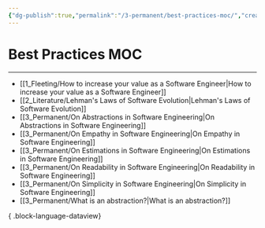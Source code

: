 ```yaml
---
{"dg-publish":true,"permalink":"/3-permanent/best-practices-moc/","created":"2023-08-01T08:03:31.918-05:00","updated":"2023-09-08T06:35:59.297-05:00"}
---
```


# Best Practices MOC
---
- [[1_Fleeting/How to increase your value as a Software Engineer\|How to increase your value as a Software Engineer]]
- [[2_Literature/Lehman's Laws of Software Evolution\|Lehman's Laws of Software Evolution]]
- [[3_Permanent/On Abstractions in Software Engineering\|On Abstractions in Software Engineering]]
- [[3_Permanent/On Empathy in Software Engineering\|On Empathy in Software Engineering]]
- [[3_Permanent/On Estimations in Software Engineering\|On Estimations in Software Engineering]]
- [[3_Permanent/On Readability in Software Engineering\|On Readability in Software Engineering]]
- [[3_Permanent/On Simplicity in Software Engineering\|On Simplicity in Software Engineering]]
- [[3_Permanent/What is an abstraction?\|What is an abstraction?]]

{ .block-language-dataview}